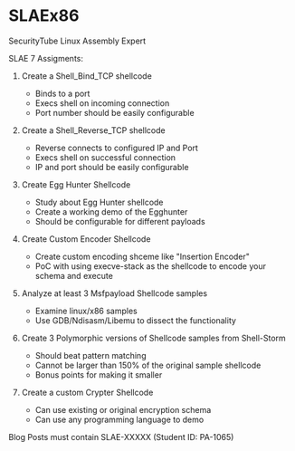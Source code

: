# SLAEx86
SecurityTube Linux Assembly Expert

SLAE 7 Assigments:

1. Create a Shell_Bind_TCP shellcode
	- Binds to a port
	- Execs shell on incoming connection
	- Port number should be easily configurable

2. Create a Shell_Reverse_TCP shellcode
	- Reverse connects to configured IP and Port
	- Execs shell on successful connection
	- IP and port should be easily configurable

3. Create Egg Hunter Shellcode
	- Study about Egg Hunter shellcode
	- Create a working demo of the Egghunter
	- Should be configurable for different payloads

4. Create Custom Encoder Shellcode
	- Create custom encoding shceme like "Insertion Encoder"
	- PoC with using execve-stack as the shellcode to encode your schema and execute

5. Analyze at least 3 Msfpayload Shellcode samples
	- Examine linux/x86 samples
	- Use GDB/Ndisasm/Libemu to dissect the functionality

6. Create 3 Polymorphic versions of Shellcode samples from Shell-Storm
	- Should beat pattern matching
	- Cannot be larger than 150% of the original sample shellcode
	- Bonus points for making it smaller

7. Create a custom Crypter Shellcode
	- Can use existing or original encryption schema
	- Can use any programming language to demo

Blog Posts must contain SLAE-XXXXX (Student ID: PA-1065)
